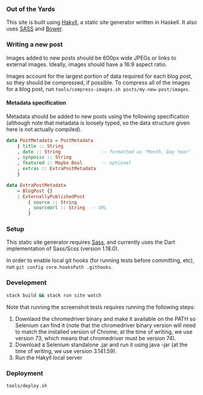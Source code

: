 ### Out of the Yards

[Hakyll]: https://jaspervdj.be/hakyll/
[SASS]: http://sass-lang.com/
[Bower]: http://bower.io/

This site is built using [Hakyll][], a static site generator written in Haskell.
It also uses [SASS][] and [Bower][].

### Writing a new post
Images added to new posts should be 600px wide JPEGs or links to external images.
Ideally, images should have a 16:9 aspect ratio.

Images account for the largest portion of data required for each blog post, so
they should be compressed, if possible. To compress all of the images for a blog
post, run `tools/compress-images.sh posts/my-new-post/images`.

#### Metadata specification
Metadata should be added to new posts using the following specification (although
note that metadata is loosely typed, so the data structure given here is not
actually compiled).

```haskell
data PostMetadata = PostMetadata
    { title :: String
    , date :: String               -- formatted as "Month, Day Year"
    , synposis :: String
    , featured :: Maybe Bool       -- optional
    , extras :: ExtraPostMetadata
    }

data ExtraPostMetadata
    = BlogPost {}
    | ExternallyPublishedPost
        { source :: String
        , sourceUrl :: String  -- URL
        }
```

### Setup
This static site generator requires [Sass](https://sass-lang.com), and currently
uses the Dart implementation of Sass/Scss (version 1.18.0).

In order to enable local git hooks (for running tests before committing, etc),
run `git config core.hooksPath .githooks`.

### Development
```bash
stack build && stack run site watch
```

Note that running the screenshot tests requires running the following steps:
  1. Downlaod the chromedriver binary and make it available on the PATH so Selenium can find it
     (note that the chromedriver binary version will need to match the installed version of Chrome;
     at the time of writing, we use version 73, which means that chromedriver must be version 74).
  2. Download a Selenium standalone .jar and run it using java -jar <selenium standalone jarfile>
     (at the time of writing, we use version 3.141.59).
  2. Run the Hakyll local server

### Deployment
```
tools/deploy.sh
```

